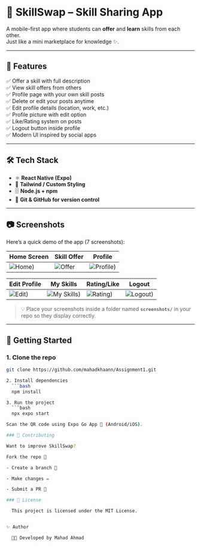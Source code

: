 # 🌟 SkillSwap – Skill Sharing App

A mobile-first app where students can **offer** and **learn** skills from each other.  
Just like a mini marketplace for knowledge ✨.

---

## 📌 Features

✅ Offer a skill with full description  
✅ View skill offers from others  
✅ Profile page with your own skill posts  
✅ Delete or edit your posts anytime  
✅ Edit profile details (location, work, etc.)  
✅ Profile picture with edit option  
✅ Like/Rating system on posts  
✅ Logout button inside profile  
✅ Modern UI inspired by social apps  

---

## 🛠️ Tech Stack

- ⚛️ **React Native (Expo)**  
- 🎨 **Tailwind / Custom Styling**  
- 🗄️ **Node.js + npm**  
- 🔧 **Git & GitHub for version control**

---

## 📷 Screenshots

Here’s a quick demo of the app (7 screenshots):  

| Home Screen | Skill Offer | Profile |
|-------------|-------------|---------|
| ![Home](./screenshots/ss1.JPG)) | ![Offer](./screenshots/ss2.JPG) | ![Profile](./screenshots/ss3.JPG)) |

| Edit Profile | My Skills | Rating/Like | Logout |
|--------------|------------|-------------|--------|
| ![Edit](./screenshots/ss4.JPG)) | ![My Skills](./screenshots/ss5.JPG)) | ![Rating](./screenshots/ss6.JPG)) | ![Logout](./screenshots/ss7.JPG)) |

> 💡 Place your screenshots inside a folder named **`screenshots/`** in your repo so they display correctly.

---

## 🚀 Getting Started

### 1. Clone the repo
```bash
git clone https://github.com/mahadkhaann/Assignment1.git

2. Install dependencies
  ```bash
  npm install

3. Run the project
  ```bash
  npx expo start

Scan the QR code using Expo Go App 📱 (Android/iOS).

### 🤝 Contributing

Want to improve SkillSwap?

Fork the repo 🍴

- Create a branch 🌿

- Make changes ✏️

- Submit a PR 🚀

### 📜 License

  This project is licensed under the MIT License.


✨ Author

  👨‍💻 Developed by Mahad Ahmad


